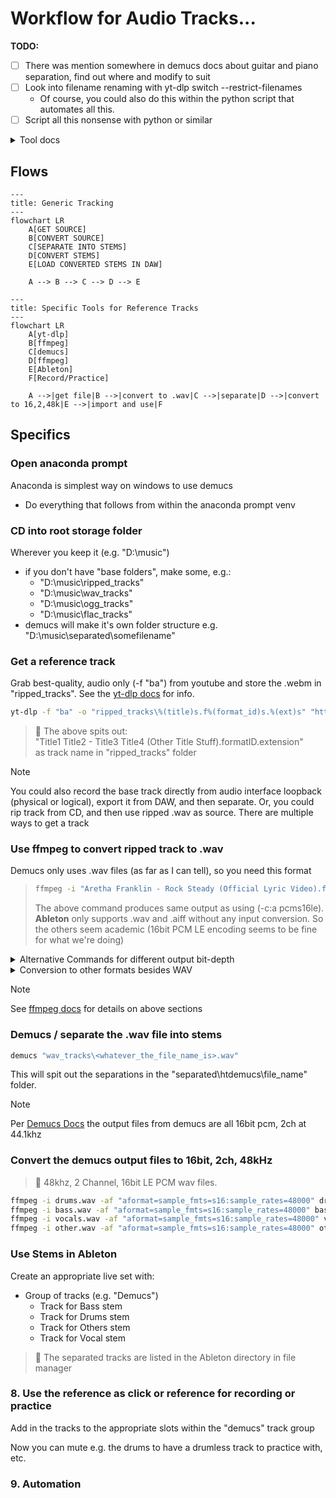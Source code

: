# Workflow for Audio Tracks...

**TODO:** 
- [ ] There was mention somewhere in demucs docs about guitar and piano separation, find out where and modify to suit
- [ ] Look into filename renaming with yt-dlp switch --restrict-filenames
  * Of course, you could also do this within the python script that automates all this.
- [ ] Script all this nonsense with python or similar

<details>
<summary>Tool docs</summary>

[Mermaid Docs for flowchart](https://mermaid.js.org/syntax/flowchart.html)  
[Emoji listing for icons in this doc](https://gist.github.com/rxaviers/7360908)  
[yt-dlp docs](https://github.com/yt-dlp/yt-dlp)  
[ffmpeg docs](https://ffmpeg.org/ffmpeg.html)  
[Demucs Docs](https://github.com/adefossez/demucs)
[Ableton Live Docs](https://cdn-resources.ableton.com/resources/manual/2023-03-30/l11manual_en.pdf)  
[Focusrite Control Docs](https://fael-downloads-prod.focusrite.com/customer/prod/s3fs-public/downloads/Focusrite%20Control%20Scarlett%203rd%20Gen%20User%20Guide%20v2.pdf)  
[Focusrite Scarlett Docs](https://fael-downloads-prod.focusrite.com/customer/prod/downloads/Scarlett%2018i20%203rd%20Gen%20User%20Guide%20V2.pdf)  
</details>

## Flows 


```mermaid
---
title: Generic Tracking
---
flowchart LR
    A[GET SOURCE]
    B[CONVERT SOURCE]
    C[SEPARATE INTO STEMS]
    D[CONVERT STEMS]
    E[LOAD CONVERTED STEMS IN DAW]
    
    A --> B --> C --> D --> E
```


```mermaid
---
title: Specific Tools for Reference Tracks
---
flowchart LR
    A[yt-dlp]
    B[ffmpeg]
    C[demucs]
    D[ffmpeg]
    E[Ableton]
    F[Record/Practice]

    A -->|get file|B -->|convert to .wav|C -->|separate|D -->|convert to 16,2,48k|E -->|import and use|F
```

## Specifics

### Open anaconda prompt 
Anaconda is simplest way on windows to use demucs
* Do everything that follows from within the anaconda prompt venv
  
### CD into root storage folder
Wherever you keep it (e.g. "D:\music")
* if you don't have "base folders", make some, e.g.:
  * "D:\music\ripped_tracks"
  * "D:\music\wav_tracks"
  * "D:\music\ogg_tracks"
  * "D:\music\flac_tracks"
* demucs will make it's own folder structure e.g. "D:\music\separated\somefilename"

### Get a reference track

Grab best-quality, audio only (-f "ba") from youtube and store the .webm in "ripped_tracks".  See the [yt-dlp docs](https://github.com/yt-dlp/yt-dlp) for info.

```cmd 
yt-dlp -f "ba" -o "ripped_tracks\%(title)s.f%(format_id)s.%(ext)s" "https://www.youtube.com/watch?v=fGavl_m41LE&pp=ygUSYXJldGhhIHJvY2sgc3"
```

> :memo:
> The above spits out:  
> "Title1 Title2 - Title3 Title4 (Other Title Stuff).formatID.extension"  
> as track name in "ripped_tracks" folder

> [!NOTE]
> You could also record the base track directly from audio interface loopback (physical or logical), export it from DAW, and then separate.  Or, you could rip track from CD, and then use ripped .wav as source.  There are multiple ways to get a track

### Use ffmpeg to convert ripped track to .wav 
Demucs only uses .wav files (as far as I can tell), so you need this format

>```cmd
>ffmpeg -i "Aretha Franklin - Rock Steady (Official Lyric Video).f251.webm" -vn "Aretha_Franklin-Rock_Steady.wav"
>```
> The above command produces same output as using (-c:a pcms16le).  **Ableton** only supports .wav and .aiff without any input conversion.  So the others seem academic (16bit PCM LE encoding seems to be fine for what we're doing)

<details>
<summary>Alternative Commands for different output bit-depth</summary>

> **16 bit**
>```cmd
>ffmpeg -i "Aretha Franklin - Rock Steady (Official Lyric Video).f251.webm" -vn -c:a pcm_s16le "wav_tracks\Aretha_Franklin-Rock_Steady16.wav"
>```

> **24 bit**
> ```cmd
>ffmpeg -i "Aretha Franklin - Rock Steady (Official Lyric Video).f251.webm" -vn -c:a pcm_s24le "wav_tracks\Aretha_Franklin-Rock_Steady24.wav"
>```

> **32 bit**
>```cmd
>ffmpeg -i "Aretha Franklin - Rock Steady (Official Lyric Video).f251.webm" -vn -c:a pcm_s32le "wav_tracks\Aretha_Franklin-Rock_Steady32.wav"
>```

</details>

<details>
<summary>Conversion to other formats besides WAV</summary>

> [!NOTE] 
> These commands convert the track to .ogg or .flac.  
> FLAC is huge from a filesize perspective, but there's no loss.  Ogg is much much smaller (but is lossy).

Convert to "flac" and store in flac_tracks 
```cmd
ffmpeg -i "Aretha Franklin - Rock Steady (Official Lyric Video).f251.webm" -vn "flac_tracks\Aretha_Franklin-Rock_Steady.flac"
```

Convert to "ogg" and store in ogg_tracks
```cmd
ffmpeg -i "Aretha Franklin - Rock Steady (Official Lyric Video).f251.webm" -vn "ogg_tracks\Aretha_Franklin-Rock_Steady.ogg"
```

</details>

> [!NOTE]
> See [ffmpeg docs](https://ffmpeg.org/ffmpeg.html) for details on above sections


### Demucs / separate the .wav file into stems
```cmd
demucs "wav_tracks\<whatever_the_file_name_is>.wav"
```

This will spit out the separations in the "separated\htdemucs\file_name\" folder. 

> [!NOTE]
> Per [Demucs Docs](https://github.com/adefossez/demucs) the output files from demucs are all 16bit pcm, 2ch at 44.1khz

### Convert the demucs output files to 16bit, 2ch, 48kHz

> :memo: 
> 48khz, 2 Channel, 16bit LE PCM wav files.
 
```cmd
ffmpeg -i drums.wav -af "aformat=sample_fmts=s16:sample_rates=48000" drums48.wav
ffmpeg -i bass.wav -af "aformat=sample_fmts=s16:sample_rates=48000" bass48.wav
ffmpeg -i vocals.wav -af "aformat=sample_fmts=s16:sample_rates=48000" vocals48.wav
ffmpeg -i other.wav -af "aformat=sample_fmts=s16:sample_rates=48000" other48.wav
```

### Use Stems in Ableton
Create an appropriate live set with:
* Group of tracks (e.g. "Demucs")
  * Track for Bass stem
  * Track for Drums stem
  * Track for Others stem
  * Track for Vocal stem
  
> :memo: 
> The separated tracks are listed in the Ableton directory in file manager


### 8. Use the reference as click or reference for recording or practice

Add in the tracks to the appropriate slots within the "demucs" track group

Now you can mute e.g. the drums to have a drumless track to practice with, etc.

### 9. Automation

